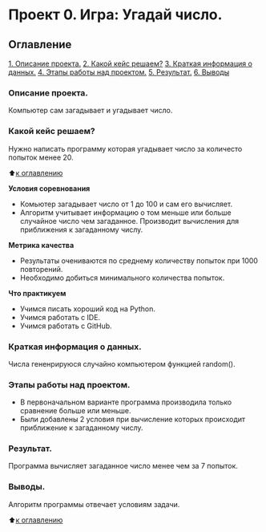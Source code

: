 # Проект 0. Игра: Угадай число.

## Оглавление
[1. Описание проекта.](https://github.com/Andy-Pol/sf_data_science/blob/main/Project%200/readme.md#Описание-проекта)
[2. Какой кейс решаем?](https://github.com/Andy-Pol/sf_data_science/blob/main/Project%200/readme.md#Какой-кейс-решаем)
[3. Краткая информация о данных.](https://github.com/Andy-Pol/sf_data_science/blob/main/Project%200/readme.md#Краткая-информация-о-данных)
[4. Этапы работы над проектом.](https://github.com/Andy-Pol/sf_data_science/blob/main/Project%200/readme.md#Этапы-работы-над-проектом)
[5. Результат.](https://github.com/Andy-Pol/sf_data_science/blob/main/Project%200/readme.md#Результат)
[6. Выводы](https://github.com/Andy-Pol/sf_data_science/blob/main/Project%200/readme.md#Выводы)

### Описание проекта.
Компьютер сам загадывает и угадывает число.

### Какой кейс решаем?
Нужно написать программу которая угадывает число за количесто попыток менее 20.

:arrow_up:[к оглавлению](https://github.com/Andy-Pol/sf_data_science/blob/main/Project%200/readme.md#Оглавление)

**Условия соревнования**
- Комьютер загадывает число от 1 до 100 и сам его вычисляет.
- Алгоритм учитывает информацию о том меньше или больше случайное число чем загаданное. Производит вычисления для приближения к загаданному числу.

**Метрика качества**
- Результаты очениваются по среднему количеству попыток при 1000 повторений.
- Необходимо добиться минимального количества попыток.

**Что практикуем**
- Учимся писать хороший код на Python.
- Учимся работать с IDE.
- Учимся работать с GitHub.

### Краткая информация о данных.
Числа гененрируюся случайно компьютером функцией random().
### Этапы работы над проектом.
- В первоначальном варианте программа производила только сравнение больше или меньше.
- Были добавлены 2 условия при вычисление которых происходит приближение к загаданному числу.
### Результат.
Программа вычисляет загаданное число менее чем за 7 попыток.
### Выводы.
Алгоритм программы отвечает условиям задачи.

:arrow_up:[к оглавлению](https://github.com/Andy-Pol/sf_data_science/blob/main/Project%200/readme.md#Оглавление)